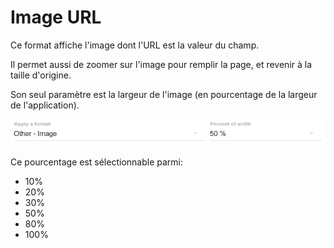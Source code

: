 # Image URL

Ce format affiche l'image dont l'URL est la valeur du champ.

Il permet aussi de zoomer sur l'image pour remplir la page, et revenir à la taille d'origine.

Son seul paramètre est la largeur de l'image \(en pourcentage de la largeur de l'application\).

![Param&#xE8;tres du format Image](../../../.gitbook/assets/formatimageparameters.png)

Ce pourcentage est sélectionnable parmi:

* 10%
* 20%
* 30%
* 50%
* 80%
* 100%

